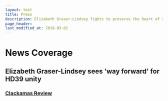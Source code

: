 ```yaml
---
layout: test
title: Press
description: Elizabeth Graser-Lindsey fights to preserve the heart of rural Oregon
page_header: 
last_modified_at: 2018-03-02
---
```


<h1>News Coverage</h1>


<h2>Elizabeth Graser-Lindsey sees 'way forward' for HD39 unity</h2>
<h3><a href="https://portlandtribune.com/cr/24-news/385822-275281-elizabeth-graser-lindsey-sees-way-forward-for-hd39-unity">Clackamas Review</a>